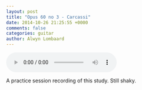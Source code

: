 ```yaml
---
layout: post
title: "Opus 60 no 3 - Carcassi"
date: 2014-10-26 21:25:55 +0000
comments: false
categories: guitar
author: Alwyn Lombaard
---
```


<audio controls>
  <source src="/music/Carcassi_Etude3_20141026_180555.mp3" type="audio/mpeg">
</audio>

A practice session recording of this study. Still shaky.




